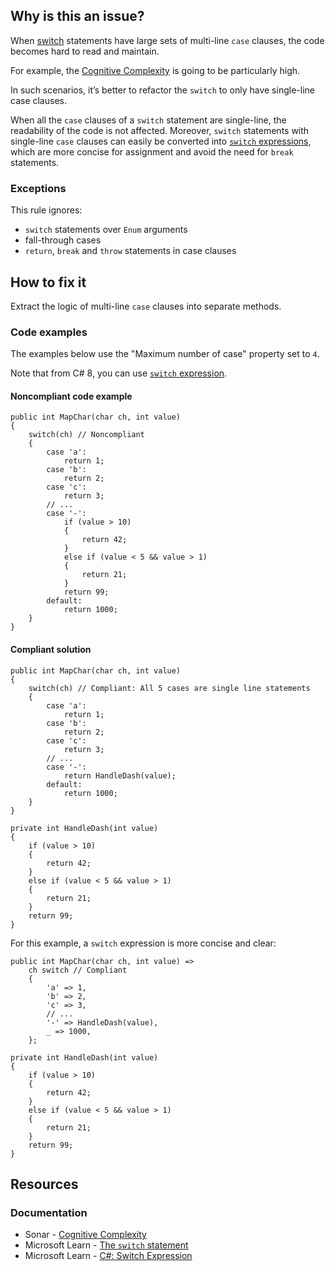 ## Why is this an issue?

When [switch](https://learn.microsoft.com/en-us/dotnet/csharp/language-reference/statements/selection-statements#the-switch-statement)
statements have large sets of multi-line `case` clauses, the code becomes hard to read and maintain.

For example, the [Cognitive Complexity](https://www.sonarsource.com/docs/CognitiveComplexity.pdf) is going to be particularly high.

In such scenarios, it’s better to refactor the `switch` to only have single-line case clauses.

When all the `case` clauses of a `switch` statement are single-line, the readability of the code is not affected. Moreover,
`switch` statements with single-line `case` clauses can easily be converted into [`switch` expressions](https://learn.microsoft.com/en-us/dotnet/csharp/language-reference/operators/switch-expression), which are
more concise for assignment and avoid the need for `break` statements.

### Exceptions

This rule ignores:

- `switch` statements over `Enum` arguments
- fall-through cases
- `return`, `break` and `throw` statements in case clauses

## How to fix it

Extract the logic of multi-line `case` clauses into separate methods.

### Code examples

The examples below use the "Maximum number of case" property set to `4`.

Note that from C# 8, you can use [`switch` expression](https://learn.microsoft.com/en-us/dotnet/csharp/language-reference/operators/switch-expression).

#### Noncompliant code example

    public int MapChar(char ch, int value)
    {
        switch(ch) // Noncompliant
        {
            case 'a':
                return 1;
            case 'b':
                return 2;
            case 'c':
                return 3;
            // ...
            case '-':
                if (value > 10)
                {
                    return 42;
                }
                else if (value < 5 && value > 1)
                {
                    return 21;
                }
                return 99;
            default:
                return 1000;
        }
    }

#### Compliant solution

    public int MapChar(char ch, int value)
    {
        switch(ch) // Compliant: All 5 cases are single line statements
        {
            case 'a':
                return 1;
            case 'b':
                return 2;
            case 'c':
                return 3;
            // ...
            case '-':
                return HandleDash(value);
            default:
                return 1000;
        }
    }
    
    private int HandleDash(int value)
    {
        if (value > 10)
        {
            return 42;
        }
        else if (value < 5 && value > 1)
        {
            return 21;
        }
        return 99;
    }

For this example, a `switch` expression is more concise and clear:

    public int MapChar(char ch, int value) =>
        ch switch // Compliant
        {
            'a' => 1,
            'b' => 2,
            'c' => 3,
            // ...
            '-' => HandleDash(value),
            _ => 1000,
        };
    
    private int HandleDash(int value)
    {
        if (value > 10)
        {
            return 42;
        }
        else if (value < 5 && value > 1)
        {
            return 21;
        }
        return 99;
    }

## Resources

### Documentation

- Sonar - [Cognitive Complexity](https://www.sonarsource.com/docs/CognitiveComplexity.pdf)
- Microsoft Learn - [The
  `switch` statement](https://learn.microsoft.com/en-us/dotnet/csharp/language-reference/statements/selection-statements#the-switch-statement)
- Microsoft Learn - [C#: Switch
  Expression](https://learn.microsoft.com/en-us/dotnet/csharp/language-reference/operators/switch-expression)